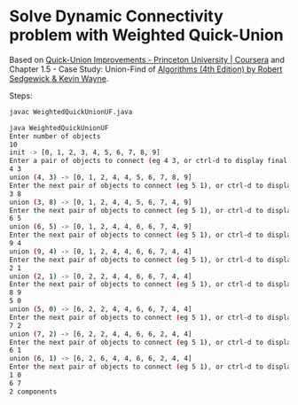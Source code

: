 # Solve Dynamic Connectivity problem with Weighted Quick-Union

Based on [Quick-Union Improvements - Princeton University | Coursera](https://www.coursera.org/learn/algorithms-part1/lecture/RZW72/quick-union-improvements) and Chapter 1.5 - Case Study: Union-Find of [Algorithms (4th Edition) by Robert Sedgewick & Kevin Wayne](https://www.amazon.com/Algorithms-4th-Robert-Sedgewick/dp/032157351X%3FSubscriptionId%3D0K1019RWK8CNM7CNZV82%26tag%3D0a0-20%26linkCode%3Dxm2%26camp%3D2025%26creative%3D165953%26creativeASIN%3D032157351X).

Steps:

```bash
javac WeightedQuickUnionUF.java

java WeightedQuickUnionUF
Enter number of objects
10
init -> [0, 1, 2, 3, 4, 5, 6, 7, 8, 9]
Enter a pair of objects to connect (eg 4 3, or ctrl-d to display final solution)
4 3
union (4, 3) -> [0, 1, 2, 4, 4, 5, 6, 7, 8, 9]
Enter the next pair of objects to connect (eg 5 1), or ctrl-d to display final solution)
3 8
union (3, 8) -> [0, 1, 2, 4, 4, 5, 6, 7, 4, 9]
Enter the next pair of objects to connect (eg 5 1), or ctrl-d to display final solution)
6 5
union (6, 5) -> [0, 1, 2, 4, 4, 6, 6, 7, 4, 9]
Enter the next pair of objects to connect (eg 5 1), or ctrl-d to display final solution)
9 4
union (9, 4) -> [0, 1, 2, 4, 4, 6, 6, 7, 4, 4]
Enter the next pair of objects to connect (eg 5 1), or ctrl-d to display final solution)
2 1
union (2, 1) -> [0, 2, 2, 4, 4, 6, 6, 7, 4, 4]
Enter the next pair of objects to connect (eg 5 1), or ctrl-d to display final solution)
8 9
5 0
union (5, 0) -> [6, 2, 2, 4, 4, 6, 6, 7, 4, 4]
Enter the next pair of objects to connect (eg 5 1), or ctrl-d to display final solution)
7 2
union (7, 2) -> [6, 2, 2, 4, 4, 6, 6, 2, 4, 4]
Enter the next pair of objects to connect (eg 5 1), or ctrl-d to display final solution)
6 1
union (6, 1) -> [6, 2, 6, 4, 4, 6, 6, 2, 4, 4]
Enter the next pair of objects to connect (eg 5 1), or ctrl-d to display final solution)
1 0
6 7
2 components
```
